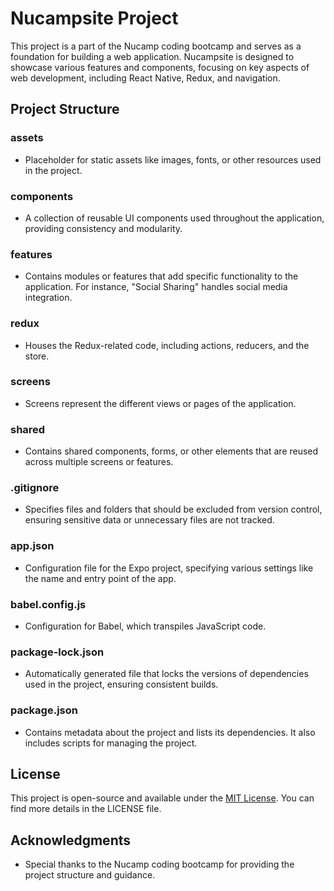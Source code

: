 
# Nucampsite Project

This project is a part of the Nucamp coding bootcamp and serves as a foundation for building a web application. Nucampsite is designed to showcase various features and components, focusing on key aspects of web development, including React Native, Redux, and navigation.

## Project Structure

### assets
- Placeholder for static assets like images, fonts, or other resources used in the project.

### components
- A collection of reusable UI components used throughout the application, providing consistency and modularity.

### features
- Contains modules or features that add specific functionality to the application. For instance, "Social Sharing" handles social media integration.

### redux
- Houses the Redux-related code, including actions, reducers, and the store.

### screens
- Screens represent the different views or pages of the application.

### shared
- Contains shared components, forms, or other elements that are reused across multiple screens or features. 

### .gitignore
- Specifies files and folders that should be excluded from version control, ensuring sensitive data or unnecessary files are not tracked.

### app.json
- Configuration file for the Expo project, specifying various settings like the name and entry point of the app.

### babel.config.js
- Configuration for Babel, which transpiles JavaScript code.

### package-lock.json
- Automatically generated file that locks the versions of dependencies used in the project, ensuring consistent builds.

### package.json
- Contains metadata about the project and lists its dependencies. It also includes scripts for managing the project.



## License

This project is open-source and available under the [MIT License](LICENSE). You can find more details in the LICENSE file.

## Acknowledgments

- Special thanks to the Nucamp coding bootcamp for providing the project structure and guidance.
